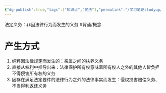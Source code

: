 ```yaml
---
{"dg-publish":true,"tags":["知识点","民法"],"permalink":"/学习笔记studyup/民法总论/法定义务/","dgPassFrontmatter":true,"created":"2024-07-05T16:33:28.935+08:00","updated":"2024-10-24T22:35:05.033+08:00"}
---
```


法定义务：非因法律行为而发生的义务 #背诵/概念 
# 产生方式 
1. 纯粹因法律规定而发生的：亲属之间的扶养义务
2. 直接从权利中推导出来：法律保护所有权意味着所有权人之外的其他人皆负担不得侵害所有权的义务
3. 因存在满足法定要件的法律行为之外的法律事实而发生：侵权损害赔偿义务、不当得利返还义务